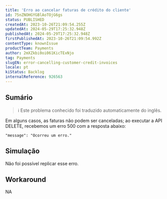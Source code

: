 ```yaml
---
title: 'Erro ao cancelar faturas de crédito do cliente'
id: 75nZNOHGYGBlAoTOjG6gs
status: PUBLISHED
createdAt: 2023-10-26T21:09:54.255Z
updatedAt: 2024-05-29T17:25:32.948Z
publishedAt: 2024-05-29T17:25:32.948Z
firstPublishedAt: 2023-10-26T21:09:54.992Z
contentType: knownIssue
productTeam: Payments
author: 2mXZkbi0oi061KicTExNjo
tag: Payments
slugEN: error-cancelling-customer-credit-invoices
locale: pt
kiStatus: Backlog
internalReference: 926563
---
```


## Sumário

>ℹ️ Este problema conhecido foi traduzido automaticamente do inglês.


Em alguns casos, as faturas não podem ser canceladas; ao executar a API DELETE, recebemos um erro 500 com a resposta abaixo:

`"message": "Ocorreu um erro."`

## Simulação


Não foi possível replicar esse erro.



## Workaround


NA




